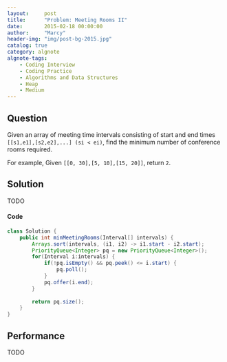 ```yaml
---
layout:     post
title:      "Problem: Meeting Rooms II"
date:       2015-02-18 00:00:00
author:     "Marcy"
header-img: "img/post-bg-2015.jpg"
catalog: true
category: algnote
algnote-tags:
    - Coding Interview
    - Coding Practice
    - Algorithms and Data Structures
    - Heap
    - Medium
---
```


## Question

Given an array of meeting time intervals consisting of start and end times `[[s1,e1],[s2,e2],...] (si < ei)`, find the minimum number of conference rooms required.

For example,
Given `[[0, 30],[5, 10],[15, 20]]`,
return `2`.

## Solution
TODO

#### Code
```java
class Solution {
    public int minMeetingRooms(Interval[] intervals) {
        Arrays.sort(intervals, (i1, i2) -> i1.start - i2.start);
        PriorityQueue<Integer> pq = new PriorityQueue<Integer>();
        for(Interval i:intervals) {
            if(!pq.isEmpty() && pq.peek() <= i.start) {
                pq.poll();
            }
            pq.offer(i.end);
        }
        
        return pq.size();
    }
}
```

## Performance
TODO
